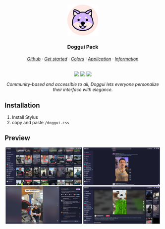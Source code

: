 <div align="center">

<img alt="logo" src="https://raw.githubusercontent.com/doggui-pack/.github/main/icon/logo_round.png" height="100">

<h3>Doggui Pack</h3>

<h6>
<a href="https://github.com/doggui-pack/">Github</a>
·
<a href=https://github.com/doggui-pack/doggui">Get started</a>
·
<a href="https://github.com/doggui-pack/doggui?tab=readme-ov-file#-palette">Colors</a>
·
<a href="https://github.com/doggui-pack/doggui?tab=readme-ov-file#-application">Application</a>
·
<a href="https://github.com/doggui-pack/doggui?tab=readme-ov-file#%EF%B8%8F-gratitude">Information</a>
</h6>

<a href="https://github.com/doggui-pack/doggui/stargazers"><img src="https://img.shields.io/github/stars/doggui-pack/doggui?colorA=2a2e48&colorB=d1b3ff&style=for-the-badge&logo="></a>
<a href="https://github.com/doggui-pack/doggui/releases/latest"><img src="https://img.shields.io/github/v/release/doggui-pack/doggui?colorA=2a2e48&colorB=b7e4a1&style=for-the-badge"></a>
<a href="https://github.com/doggui-pack/doggui/issues"><img src="https://img.shields.io/github/issues/doggui-pack/doggui?colorA=2a2e48&colorB=fbb693&style=for-the-badge&logo="></a>

<p><em>
Community-based and accessible to all, Doggui lets everyone personalize their interface with elegance.
</em></p>
</div>

## Installation
1. Install Stylus
2. copy and paste ``/doggui.css``

## Preview
<div align="center">
<a href="assets/prev1.png"><img alt="preview" src="assets/prev1.png" width="49%"></a>
<a href="assets/prev2.png"><img alt="preview" src="assets/prev2.png" width="49%"></a>
<a href="assets/prev3.png"><img alt="preview" src="assets/prev3.png" width="49%"></a>
<a href="assets/prev4.png"><img alt="preview" src="assets/prev4.png" width="49%"></a>
</div>